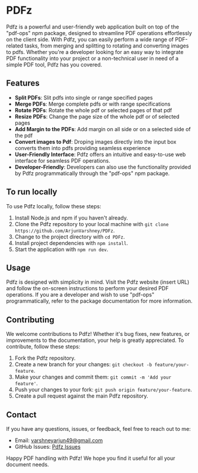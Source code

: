 # PDFz

Pdfz is a powerful and user-friendly web application built on top of the "pdf-ops" npm package, designed to streamline PDF operations effortlessly on the client side. With Pdfz, you can easily perform a wide range of PDF-related tasks, from merging and splitting to rotating and converting images to pdfs. Whether you're a developer looking for an easy way to integrate PDF functionality into your project or a non-technical user in need of a simple PDF tool, Pdfz has you covered.

## Features

- **Split PDFs**: Slit pdfs into single or range specified pages
- **Merge PDFs**: Merge complete pdfs or with range specifications
- **Rotate PDFs**: Rotate the whole pdf or selected pages of that pdf
- **Resize PDFs**: Change the page size of the whole pdf or of selected pages
- **Add Margin to the PDFs**: Add margin on all side or on a selected side of the pdf
- **Convert images to Pdf**: Droping images directly into the input box converts them into pdfs providing seamless experience
- **User-Friendly Interface**: Pdfz offers an intuitive and easy-to-use web interface for seamless PDF operations.
- **Developer-Friendly**: Developers can also use the functionality provided by Pdfz programmatically through the "pdf-ops" npm package.

## To run locally

To use Pdfz locally, follow these steps:

1. Install Node.js and npm if you haven't already.
2. Clone the Pdfz repository to your local machine with `git clone https://github.com/ArjunVarshney/PDFz`.
3. Change to the project directory with `cd PDFz`.
4. Install project dependencies with `npm install`.
5. Start the application with `npm run dev`.

## Usage

Pdfz is designed with simplicity in mind. Visit the Pdfz website (insert URL) and follow the on-screen instructions to perform your desired PDF operations. If you are a developer and wish to use "pdf-ops" programmatically, refer to the package documentation for more information.

## Contributing

We welcome contributions to Pdfz! Whether it's bug fixes, new features, or improvements to the documentation, your help is greatly appreciated. To contribute, follow these steps:

1. Fork the Pdfz repository.
2. Create a new branch for your changes: `git checkout -b feature/your-feature`.
3. Make your changes and commit them: `git commit -m 'Add your feature'`.
4. Push your changes to your fork: `git push origin feature/your-feature`.
5. Create a pull request against the main Pdfz repository.

## Contact

If you have any questions, issues, or feedback, feel free to reach out to me:

- Email: varshneyarjun49@gmail.com
- GitHub Issues: [Pdfz Issues](https://github.com/ArjunVarshney/PDFz/issues)

Happy PDF handling with Pdfz! We hope you find it useful for all your document needs.
